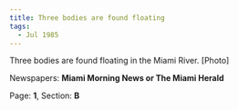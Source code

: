 ```yaml
---  
title: Three bodies are found floating  
tags:  
  - Jul 1985  
---  
```

  
Three bodies are found floating in the Miami River. [Photo]  
  
Newspapers: **Miami Morning News or The Miami Herald**  
  
Page: **1**, Section: **B** 
